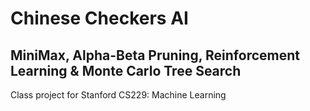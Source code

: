 # Chinese Checkers AI
## MiniMax, Alpha-Beta Pruning, Reinforcement Learning & Monte Carlo Tree Search

Class project for Stanford CS229: Machine Learning